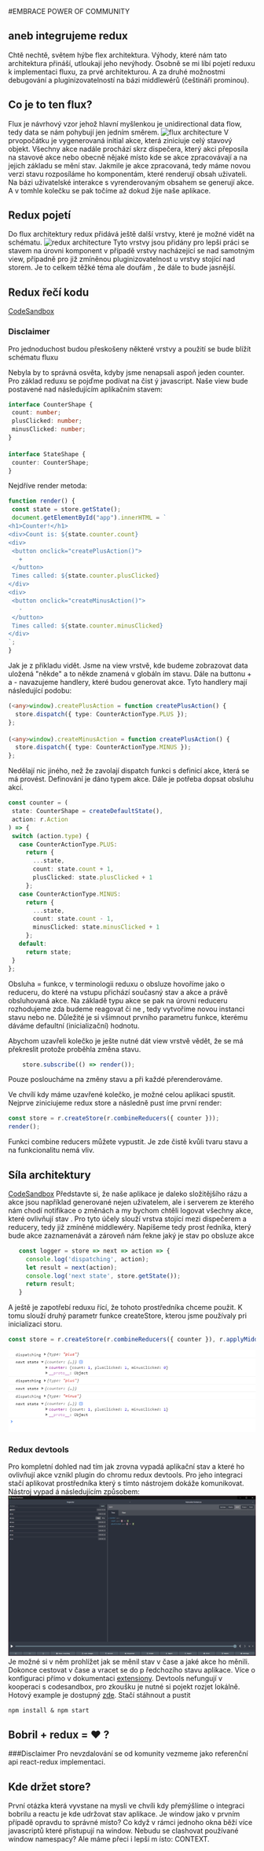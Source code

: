 #EMBRACE POWER OF COMMUNITY
## aneb integrujeme redux
Chtě nechtě, světem hýbe flex architektura. Výhody, které nám tato architektura přináší, utloukají jeho nevýhody. Osobně se
mi líbí pojetí reduxu k implementaci fluxu, za prvé architekturou. A za druhé možnostmi debugování a
 pluginizovatelností na bázi middlewérů (češtináři prominou).
 
## Co je to ten flux?
Flux je návrhový vzor jehož hlavní myšlenkou je unidirectional data flow, tedy data se nám pohybují jen jedním směrem.
![flux architecture](https://facebook.github.io/flux/img/overview/flux-simple-f8-diagram-with-client-action-1300w.png)
V prvopočátku je vygenerovaná initial akce, která ziniciuje celý stavový objekt. Všechny akce nadále prochází skrz
 dispečera, který akci přeposíla na stavové akce nebo obecně nějaké místo kde se akce zpracovávají a na jejich základu 
 se mění stav. Jakmile je akce zpracovaná, tedy máme novou verzi stavu rozposíláme ho komponentám, které renderují
 obsah uživateli. Na bázi uživatelské interakce s vyrenderovaným obsahem se generují akce. A v tomhle kolečku se pak 
 točíme až dokud žije naše aplikace.
 
## Redux pojetí
Do flux architektury redux přidává ještě další vrstvy, které je možné vidět na schématu.
![redux architecture](https://miro.medium.com/max/4404/1*J83wVUxO2ZXPYZeXFGDHYg.png)
Tyto vrstvy jsou přidány pro lepši práci se stavem na úrovni komponent v případě vrstvy nacházející se nad samotným
 view, případně pro již zmíněnou pluginizovatelnost u vrstvy stojící nad storem. Je to celkem těžké téma ale doufám
 , že dále to bude jasnější.
 
 ## Redux řečí kodu
 [CodeSandbox](https://codesandbox.io/s/icy-bird-fc78d)
 ### Disclaimer
 Pro jednoduchost budou přeskošeny některé vrstvy a použití se bude blížít schématu fluxu
 
 
 Nebyla by to správná osvěta, kdyby jsme nenapsali aspoň jeden counter. Pro základ reduxu se pojďme podívat na čist
 ý javascript. Naše view bude postavené nad následujícím aplikačním stavem:
 ```typescript
interface CounterShape {
  count: number;
  plusClicked: number;
  minusClicked: number;
}

interface StateShape {
  counter: CounterShape;
}
```
 
 Nejdříve render metoda:
 ```typescript
function render() {
  const state = store.getState();
  document.getElementById("app").innerHTML = `
<h1>Counter!</h1>
<div>Count is: ${state.counter.count}
<div>
  <button onclick="createPlusAction()">
    +
  </button>
  Times called: ${state.counter.plusClicked}
</div>
<div>
  <button onclick="createMinusAction()">
    -
  </button>
  Times called: ${state.counter.minusClicked}
</div>
`;
}
```
Jak je z příkladu vidět. Jsme na view vrstvě, kde budeme zobrazovat data uložená "někde" a to někde znamená v globáln
ím stavu. Dále na buttonu + a - navazujeme handlery, které budou generovat akce. Tyto handlery mají následující podobu:
```typescript
(<any>window).createPlusAction = function createPlusAction() {
  store.dispatch({ type: CounterActionType.PLUS });
};

(<any>window).createMinusAction = function createPlusAction() {
  store.dispatch({ type: CounterActionType.MINUS });
};
```
Nedělají nic jiného, než že zavolají dispatch funkci s definicí akce, která se má provést. Definování je dáno typem
 akce. Dále je potřeba dopsat obsluhu akcí.
 ```typescript
const counter = (
  state: CounterShape = createDefaultState(),
  action: r.Action
) => {
  switch (action.type) {
    case CounterActionType.PLUS:
      return {
        ...state,
        count: state.count + 1,
        plusClicked: state.plusClicked + 1
      };
    case CounterActionType.MINUS:
      return {
        ...state,
        count: state.count - 1,
        minusClicked: state.minusClicked + 1
      };
    default:
      return state;
  }
};
```
Obsluha = funkce, v terminologii reduxu o obsluze hovoříme jako o reduceru, do které na vstupu přichází současný stav a
 akce a právě obsluhovaná akce. Na základě typu akce se pak na úrovni reduceru rozhodujeme zda budeme reagovat či ne
 , tedy vytvoříme novou instanci stavu nebo ne. Důležité je si všimnout prvního parametru funkce, kterému dáváme
  defaultní (inicializační) hodnotu.
 
Abychom uzavřeli kolečko je ješte nutné dát view vrstvě vědět, že se má překreslit protože proběhla změna stavu.
```typescript
    store.subscribe(() => render());
```
Pouze posloucháme na změny stavu a při každé přerenderováme.

Ve chvílí kdy máme uzavřené kolečko, je možné celou aplikaci spustit. Nejprve ziniciujeme redux store a následně pust
íme první render:
```typescript
const store = r.createStore(r.combineReducers({ counter }));
render();
```
Funkci combine reducers můžete vypustit. Je zde čistě kvůli tvaru stavu a na funkcionalitu nemá vliv.

## Síla architektury
[CodeSandbox](https://codesandbox.io/s/determined-fog-hsfhu)
Představte si, že naše aplikace je daleko složitějšího rázu a akce jsou například generované nejen uživatelem, ale i
 serverem ze kterého nám chodí notifikace o změnách a my bychom chtěli logovat všechny akce, které ovlivňují stav
 . Pro tyto účely slouží vrstva stojící mezi dispečerem a reducery, tedy již zmíněné middlewéry. Napíšeme tedy prost
 ředníka, který bude akce zaznamenávát a zároveň nám řekne jaký je stav po obsluze akce
 
 ```typescript
    const logger = store => next => action => {
      console.log('dispatching', action);
      let result = next(action);
      console.log('next state', store.getState());
      return result;
    }
```
A ještě je zapotřebí reduxu řící, že tohoto prostředníka chceme použit. K tomu slouží druhý parametr funkce
 createStore, kterou jsme používaly pri inicializaci storu.
 ```typescript
const store = r.createStore(r.combineReducers({ counter }), r.applyMiddleware(logger));
```
![logging](console.PNG)

### Redux devtools
Pro kompletní dohled nad tím jak zrovna vypadá aplikační stav a které ho ovlivňují akce vznikl plugin do chromu redux
 devtools. Pro jeho integraci stačí aplikovat prostředníka který s tímto nástrojem dokáže komunikovat. Nástroj vypad
 á následujícím způsobem: 
 ![logging](devtools.PNG)
 Je možné si v něm prohlížet jak se měnil stav v čase a jaké akce ho měnili. Dokonce cestovat v čase a vracet se do p
 ředchozího stavu aplikace. Více o konfiguraci přímo v dokumentaci [extensiony](https://codesandbox.io/s/determined-fog-hsfhu).
 Devtools nefungují v kooperaci s codesandbox, pro zkoušku je nutné si pojekt rozjet lokálně. Hotový example je
  dostupný [zde](https://codesandbox.io/s/priceless-water-51kte). Stačí stáhnout a pustit
  ```shell script
npm install & npm start
```

## Bobril + redux = ♥ ?
###Disclaimer 
Pro nevzdalování se od komunity vezmeme jako referenční api react-redux implementaci.

## Kde držet store?
První otázka která vyvstane na mysli ve chvíli kdy přemýšlíme o integraci bobrilu a reactu je kde udržovat stav
 aplikace. Je window jako v prvním případě opravdu to správné místo? Co když v rámci jednoho okna běží více
  javascriptů které přistupují na window. Nebudu se clashovat používané window namespacy? Ale máme přeci i lepší m
  ísto: CONTEXT.

 

